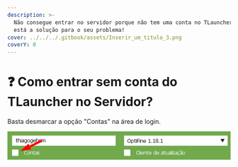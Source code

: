 ```yaml
---
description: >-
  Não consegue entrar no servidor porque não tem uma conta no TLauncher? Aqui
  está a solução para o seu problema!
cover: ../../../.gitbook/assets/Inserir_um_titulo_3.png
coverY: 0
---
```


# ❓ Como entrar sem conta do TLauncher no Servidor?

Basta desmarcar a opção "Contas" na área de login.

![](<../../../.gitbook/assets/image (1) (1) (1) (1).png>)
